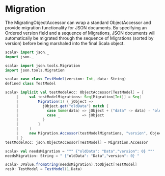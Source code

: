 Migration
=========

The MigratingObjectAccessor can wrap a standard ObjectAccessor and provide migration functionality for JSON documents.
By specifying an Ordered version field and a sequence of Migrations, JSON documents will automatically be migrated through
the sequence of Migrations (sorted by version) before being marshaled into the final Scala object.


```scala
scala> import json._
import json._

scala> import json.tools.Migration
import json.tools.Migration

scala> case class TestModel(version: Int, data: String)
defined class TestModel

scala> implicit val testModelAcc: ObjectAccessor[TestModel] = {
     |     val testModelMigrations: Seq[Migration[Int]] = Seq(
     |         Migration(1) { jObject =>
     |           jObject.get("oldData") match {
     |             case Some(data) => jObject + ("data" -> data) - "oldData"
     |             case _          => jObject
     |           }
     |         }
     |     )
     |     new Migration.Accessor(testModelMigrations, "version", ObjectAccessor.create[TestModel])
     | }
testModelAcc: json.ObjectAccessor[TestModel] = Migration.Accessor

scala> val needsMigration = """ {"oldData": "Data","version": 0} """
needsMigration: String = " {"oldData": "Data","version": 0} "

scala> JValue.fromString(needsMigration).toObject[TestModel]
res0: TestModel = TestModel(1,Data)
```


